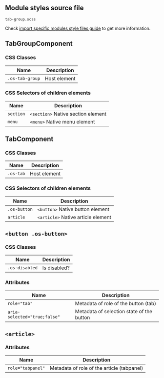 ## Module styles source file

`tab-group.scss`

Check [import specific modules style files guide](https://github.com/dreyliky/ngx-os/blob/master/src/app/library/docs/guides/import-specific-modules-style-files.md)
to get more information.

## TabGroupComponent

### CSS Classes
| Name              | Description                       |
| ----------------- | --------------------------------- |
| `.os-tab-group`   | Host element                      |

### CSS Selectors of children elements
| Name                | Description                        |
| ------------------- | ---------------------------------- |
| `section`           | `<section>` Native section element |
| `menu`              | `<menu>` Native menu element       |

## TabComponent

### CSS Classes
| Name              | Description                       |
| ----------------- | --------------------------------- |
| `.os-tab`         | Host element                      |

### CSS Selectors of children elements
| Name                | Description                        |
| ------------------- | ---------------------------------- |
| `.os-button`        | `<button>` Native button element   |
| `article`           | `<article>` Native article element |

## `<button .os-button>`

### CSS Classes
| Name              | Description                       |
| ----------------- | --------------------------------- |
| `.os-disabled`    | Is disabled?                      |

### Attributes
| Name                           | Description                               |
| ------------------------------ | ----------------------------------------- |
| `role="tab"`                   | Metadata of role of the button (tab)      |
| `aria-selected="true;false"` | Metadata of selection state of the button |

## `<article>`

### Attributes
| Name                           | Description                                |
| ------------------------------ | ------------------------------------------ |
| `role="tabpanel"`              | Metadata of role of the article (tabpanel) |
